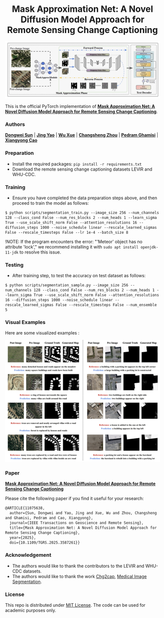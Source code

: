 <h1 align="center">Mask Approximation Net: A Novel Diffusion Model Approach for Remote Sensing Change Captioning</h1>



![](figs/overview.png)

This is the official PyTorch implementation of **[Mask Approximation Net: A Novel Diffusion Model Approach for Remote Sensing Change Captioning](https://ieeexplore.ieee.org/document/11075638)**.
<!-- a project conducted at the [Institute of Advanced Research in Artificial Intelligence (IARAI)](https://www.iarai.ac.at/). -->
### Authors  

[**Dongwei Sun**](https://scholar.google.com/citations?user=dqF0XkYAAAAJ&hl=zh-CN) | [**Jing Yao**](https://scholar.google.com/citations?user=1SHd5ygAAAAJ&hl=zh-CN) | [**Wu Xue**]() | [**Changsheng Zhou**](https://scholar.google.com/citations?user=Uz7s7hsAAAAJ&hl=zh-CN) | [**Pedram Ghamisi**](https://scholar.google.com/citations?user=Gr9afd0AAAAJ&hl=zh-CN) | [**Xiangyong Cao**](https://scholar.google.com/citations?user=IePM9RsAAAAJ&hl=zh-CN)

### Preparation
- Install the required packages: `pip install -r requirements.txt`
- Download the remote sensing change captioning datasets LEVIR and WHU-CDC.


### Training
- Ensure you have completed the data preparation steps above, and then proceed to train the model as follows:
```
$ python scripts/segmentation_train.py --image_size 256 --num_channels 128 --class_cond False --num_res_blocks 2 --num_heads 1 --learn_sigma True --use_scale_shift_norm False --attention_resolutions 16 --diffusion_steps 1000 --noise_schedule linear --rescale_learned_sigmas False --rescale_timesteps False --lr 1e-4 --batch_size 8
```

!NOTE: If the program encounters the error: "'Meteor' object has no attribute 'lock'," we recommend installing it with `sudo apt install openjdk-11-jdk` to resolve this issue.

### Testing
- After training step, to test the accuracy on test dataset as follows:
```
$ python scripts/segmentation_sample.py --image_size 256 --num_channels 128 --class_cond False --num_res_blocks 2 --num_heads 1 --learn_sigma True --use_scale_shift_norm False --attention_resolutions 16 --diffusion_steps 1000 --noise_schedule linear --rescale_learned_sigmas False --rescale_timesteps False --num_ensemble 5
```

### Visual Examples


Here are some visualized examples :

![](figs/result.png)


### Paper
**[Mask Approximation Net: A Novel Diffusion Model Approach for Remote Sensing Change Captioning](https://ieeexplore.ieee.org/document/11075638)**

Please cite the following paper if you find it useful for your research:

```
@ARTICLE{11075638,
  author={Sun, Dongwei and Yao, Jing and Xue, Wu and Zhou, Changsheng and Ghamisi, Pedram and Cao, Xiangyong},
  journal={IEEE Transactions on Geoscience and Remote Sensing},
  title={Mask Approximation Net: A Novel Diffusion Model Approach for Remote Sensing Change Captioning},
  year={2025},
  doi={10.1109/TGRS.2025.3587261}}
```

### Acknowledgement

- The authors would like to thank the contributors to the LEVIR and WHU-CDC datasets.
- The authors would like to thank the work [Chg2cap](https://arxiv.org/abs/2304.01091), [Medical Image Segmentation](https://github.com/SuperMedIntel/MedSegDiff).

### License
This repo is distributed under [MIT License](https://github.com/ShizhenChang/Chg2Cap/blob/main/LICENSE.txt). The code can be used for academic purposes only.
